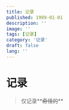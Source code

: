 ```yaml
---
title: 记录
published: 1999-01-01
description: ''
image: ''
tags: [记录]
category: '记录'
draft: false 
lang: ''
---
```


# 记录

> 仅记录**~~奇怪的~~**
